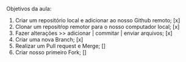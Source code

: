 Objetivos da aula:

1. Criar um repositório local e adicionar ao nosso Github remoto; [x]
2. Clonar um repositŕop remotor para o nosso computador local; [x]
3. Fazer alterações >> adicionar | commitar | enviar arquivos; [x]
4. Criar uma nova Branch; [x]
5. Realizar um Pull request e Merge; []
6. Criar nosso primeiro Fork; []